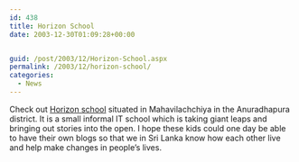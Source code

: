 ```yaml
---
id: 438
title: Horizon School
date: 2003-12-30T01:09:28+00:00


guid: /post/2003/12/Horizon-School.aspx
permalink: /2003/12/horizon-school/
categories:
  - News
---
```

<body xmlns="http://www.w3.org/1999/xhtml">
    <div class="Section1">
        <p>
            Check out <a href="http://www.horizon77.org/">Horizon school</a> situated in Mahavilachchiya
            in the Anuradhapura district. It is a small informal IT school which is taking giant
            leaps and bringing out stories into the open. I hope these kids could one day be able
            to have their own blogs so that we in Sri Lanka know how each other live and help
            make changes in people&rsquo;s lives.
        </p>
    </div>
</body>